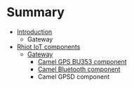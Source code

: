 # Summary

* [Introduction](README.md)
   * Gateway
* [Rhiot IoT components](rhiot_iot_components.md)
   * [Gateway](rhiot-iot-components/gateway.md)
       * [Camel GPS BU353 component](rhiot-iot-components/camel_gps_bu353_component.md)
       * [Camel Bluetooth component](rhiot-iot-components/camel_bluetooth_component.md)
       * Camel GPSD component

